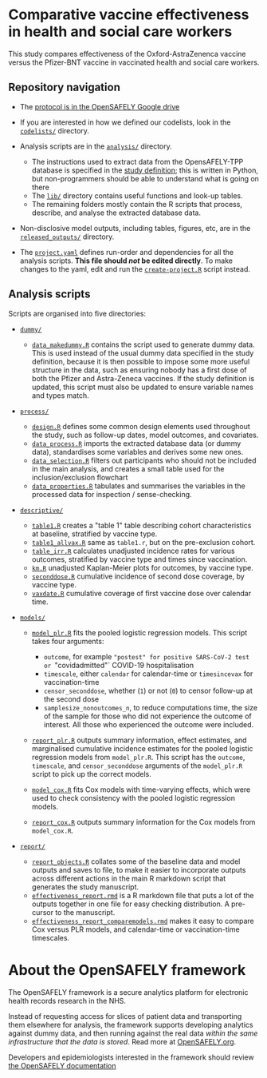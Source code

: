 # Comparative vaccine effectiveness in health and social care workers

This study compares effectiveness of the Oxford-AstraZenenca vaccine versus the Pfizer-BNT vaccine in vaccinated health and social care workers.

## Repository navigation

-   The [protocol is in the OpenSAFELY Google drive](https://docs.google.com/document/d/1eQ6N0JiFmUOFP2EA-AEE3PhGJ8yxjHEaA5IVSehOAXI/edit#)

-   If you are interested in how we defined our codelists, look in the [`codelists/`](./codelists/) directory.

-   Analysis scripts are in the [`analysis/`](./analysis) directory.

    -   The instructions used to extract data from the OpensAFELY-TPP database is specified in the [study definition](./analysis/study_definition.py); this is written in Python, but non-programmers should be able to understand what is going on there
    -   The [`lib/`](./analysis/lib) directory contains useful functions and look-up tables.
    -   The remaining folders mostly contain the R scripts that process, describe, and analyse the extracted database data.

-   Non-disclosive model outputs, including tables, figures, etc, are in the [`released_outputs/`](./released_outputs) directory.

-   The [`project.yaml`](./project.yaml) defines run-order and dependencies for all the analysis scripts. **This file should *not* be edited directly**. To make changes to the yaml, edit and run the [`create-project.R`](./create-project.R) script instead.

## Analysis scripts

Scripts are organised into five directories:

-   [`dummy/`](./analysis/dummy)

    -   [`data_makedummy.R`](analysis/R/process/data_makedummy.R) contains the script used to generate dummy data. This is used instead of the usual dummy data specified in the study definition, because it is then possible to impose some more useful structure in the data, such as ensuring nobody has a first dose of both the Pfizer and Astra-Zeneca vaccines. If the study definition is updated, this script must also be updated to ensure variable names and types match.

-   [`process/`](./analysis/process)

    -   [`design.R`](analysis/R/process/design.R) defines some common design elements used throughout the study, such as follow-up dates, model outcomes, and covariates.
    -   [`data_process.R`](analysis/R/process/data_process.R) imports the extracted database data (or dummy data), standardises some variables and derives some new ones.
    -   [`data_selection.R`](./analysis/R/process/data_selection.R) filters out participants who should not be included in the main analysis, and creates a small table used for the inclusion/exclusion flowchart
    -   [`data_properties.R`](./analysis/R/process/data_properties.R) tabulates and summarises the variables in the processed data for inspection / sense-checking.

-   [`descriptive/`](./analysis/descriptive)

    -   [`table1.R`](./analysis/R/descriptive/table1.R) creates a "table 1" table describing cohort characteristics at baseline, stratified by vaccine type.
    -   [`table1_allvax.R`](./analysis/R/descriptive/table1.R) same as `table1.r`, but on the pre-exclusion cohort.
    -   [`table_irr.R`](./analysis/R/descriptive/table_irr.R) calculates unadjusted incidence rates for various outcomes, stratified by vaccine type and times since vaccination.
    -   [`km.R`](./analysis/R/descriptive/km.R) unadjusted Kaplan-Meier plots for outcomes, by vaccine type.
    -   [`seconddose.R`](./analysis/R/descriptive/seconddose.R) cumulative incidence of second dose coverage, by vaccine type.
    -   [`vaxdate.R`](./analysis/R/descriptive/vaxdate.R) cumulative coverage of first vaccine dose over calendar time.

-   [`models/`](./analysis/models)

    -   [`model_plr.R`](./analysis/R/models/model_plr.R) fits the pooled logistic regression models. This script takes four arguments:

        -   `outcome`, for example `"postest" for positive SARS-CoV-2 test or `"covidadmitted"` COVID-19 hospitalisation
        -   `timescale`, either `calendar` for calendar-time or `timesincevax` for vaccination-time
        -   `censor_seconddose`, whether (`1`) or not (`0`) to censor follow-up at the second dose
        -   `samplesize_nonoutcomes_n`, to reduce computations time, the size of the sample for those who did not experience the outcome of interest. All those who experienced the outcome were included.

    -   [`report_plr.R`](./analysis/R/models/report_plr.R) outputs summary information, effect estimates, and marginalised cumulative incidence estimates for the pooled logistic regression models from `model_plr.R`. This script has the `outcome`, `timescale`, and `censor_seconddose` arguments of the `model_plr.R` script to pick up the correct models.

    -   [`model_cox.R`](./analysis/R/models/model_cox.R) fits Cox models with time-varying effects, which were used to check consistency with the pooled logistic regression models.

    -   [`report_cox.R`](./analysis/R/models/report_cox.R) outputs summary information for the Cox models from `model_cox.R`.

-   [`report/`](./analysis/report)

    -   [`report_objects.R`](./analysis/report/report_objects.R) collates some of the baseline data and model outputs and saves to file, to make it easier to incorporate outputs across different actions in the main R markdown script that generates the study manuscript.
    -   [`effectiveness_report.rmd`](./analysis/report/effectiveness_report.rmd) is a R markdown file that puts a lot of the outputs together in one file for easy checking distribution. A pre-cursor to the manuscript.
    -   [`effectiveness_report_comparemodels.rmd`](./analysis/report/effectiveness_report_comparemodels.rmd) makes it easy to compare Cox versus PLR models, and calendar-time or vaccination-time timescales.

# About the OpenSAFELY framework

The OpenSAFELY framework is a secure analytics platform for electronic health records research in the NHS.

Instead of requesting access for slices of patient data and transporting them elsewhere for analysis, the framework supports developing analytics against dummy data, and then running against the real data *within the same infrastructure that the data is stored*. Read more at [OpenSAFELY.org](https://opensafely.org).

Developers and epidemiologists interested in the framework should review [the OpenSAFELY documentation](https://docs.opensafely.org)
